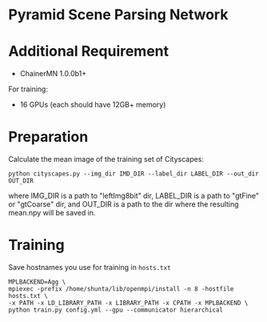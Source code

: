 Pyramid Scene Parsing Network
=============================

# Additional Requirement

- ChainerMN 1.0.0b1+

For training:

- 16 GPUs (each should have 12GB+ memory)

# Preparation

Calculate the mean image of the training set of Cityscapes:

```
python cityscapes.py --img_dir IMD_DIR --label_dir LABEL_DIR --out_dir OUT_DIR
```

where IMG_DIR is a path to "leftImg8bit" dir, LABEL_DIR is a path to "gtFine" or "gtCoarse" dir, and OUT_DIR is a path to the dir where the resulting mean.npy will be saved in.


# Training

Save hostnames you use for training in `hosts.txt`

```
MPLBACKEND=Agg \
mpiexec -prefix /home/shunta/lib/openmpi/install -n 8 -hostfile hosts.txt \
-x PATH -x LD_LIBRARY_PATH -x LIBRARY_PATH -x CPATH -x MPLBACKEND \
python train.py config.yml --gpu --communicator hierarchical
```
